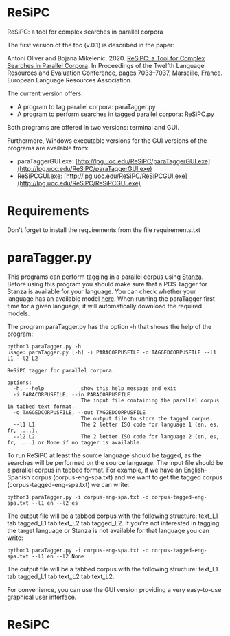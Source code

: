 # ReSiPC
ReSiPC: a tool for complex searches in parallel corpora

The first version of the too (v.0.1) is described in the paper:

Antoni Oliver and Bojana Mikelenić. 2020. [ReSiPC: a Tool for Complex Searches in Parallel Corpora](https://aclanthology.org/2020.lrec-1.869/). In Proceedings of the Twelfth Language Resources and Evaluation Conference, pages 7033–7037, Marseille, France. European Language Resources Association.

The current version offers:

* A program to tag parallel corpora: paraTagger.py
* A program to perform searches in tagged parallel corpora: ReSiPC.py

Both programs are offered in two versions: terminal and GUI.

Furthermore, Windows executable versions for the GUI versions of the programs are available from:

* paraTaggerGUI.exe: [http://lpg.uoc.edu/ReSiPC/paraTaggerGUI.exe](http://lpg.uoc.edu/ReSiPC/paraTaggerGUI.exe)
* ReSiPCGUI.exe: [http://lpg.uoc.edu/ReSiPC/ReSiPCGUI.exe](http://lpg.uoc.edu/ReSiPC/ReSiPCGUI.exe)

# Requirements

Don't forget to install the requirements from the file requirements.txt

# paraTagger.py

This programs can perform tagging in a parallel corpus using [Stanza](https://stanfordnlp.github.io/stanza/). Before using this program you should make sure that a POS Tagger for Stanza is available for your language. You can check whether your language has an available model [here](https://stanfordnlp.github.io/stanza/performance.html). When running the paraTagger first time for a given language, it will automatically download the required models.

The program paraTagger.py has the option -h that shows the help of the program:

```
python3 paraTagger.py -h
usage: paraTagger.py [-h] -i PARACORPUSFILE -o TAGGEDCORPUSFILE --l1 L1 --l2 L2

ReSiPC tagger for parallel corpora.

options:
  -h, --help            show this help message and exit
  -i PARACORPUSFILE, --in PARACORPUSFILE
                        The input file containing the parallel corpus in tabbed text format.
  -o TAGGEDCORPUSFILE, --out TAGGEDCORPUSFILE
                        The output file to store the tagged corpus.
  --l1 L1               The 2 letter ISO code for language 1 (en, es, fr, ....).
  --l2 L2               The 2 letter ISO code for language 2 (en, es, fr, ....) or None if no tagger is available.
  ```

To run ReSiPC at least the source language should be tagged, as the searches will be performed on the source language. The input file should be a parallel corpus in tabbed format. For example, if we have an English-Spanish corpus (corpus-eng-spa.txt) and we want to get the tagged corpus (corpus-tagged-eng-spa.txt) we can write:

`python3 paraTagger.py -i corpus-eng-spa.txt -o corpus-tagged-eng-spa.txt --l1 en --l2 es`

The output file will be a tabbed corpus with the following structure: text_L1 tab tagged_L1 tab text_L2 tab tagged_L2. If you're not interested in tagging the target language or Stanza is not available for that language you can write:

`python3 paraTagger.py -i corpus-eng-spa.txt -o corpus-tagged-eng-spa.txt --l1 en --l2 None`

The output file will be a tabbed corpus with the following structure: text_L1 tab tagged_L1 tab text_L2 tab text_L2.

For convenience, you can use the GUI version providing a very easy-to-use graphical user interface.

# ReSiPC


